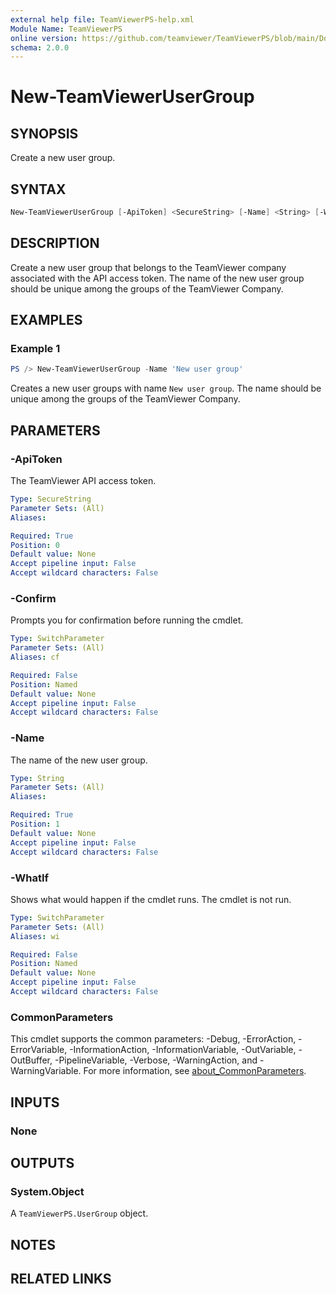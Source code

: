 ```yaml
---
external help file: TeamViewerPS-help.xml
Module Name: TeamViewerPS
online version: https://github.com/teamviewer/TeamViewerPS/blob/main/Docs/Help/New-TeamViewerUserGroup.md
schema: 2.0.0
---
```


# New-TeamViewerUserGroup

## SYNOPSIS

Create a new user group.

## SYNTAX

``` powershell
New-TeamViewerUserGroup [-ApiToken] <SecureString> [-Name] <String> [-WhatIf] [-Confirm] [<CommonParameters>]
```

## DESCRIPTION

Create a new user group that belongs to the TeamViewer company associated with the API access token.
The name of the new user group should be unique among the groups of the TeamViewer Company.

## EXAMPLES

### Example 1

```powershell
PS /> New-TeamViewerUserGroup -Name 'New user group'
```

Creates a new user groups with name `New user group`.
The name should be unique among the groups of the TeamViewer Company.

## PARAMETERS

### -ApiToken

The TeamViewer API access token.

```yaml
Type: SecureString
Parameter Sets: (All)
Aliases:

Required: True
Position: 0
Default value: None
Accept pipeline input: False
Accept wildcard characters: False
```

### -Confirm

Prompts you for confirmation before running the cmdlet.

```yaml
Type: SwitchParameter
Parameter Sets: (All)
Aliases: cf

Required: False
Position: Named
Default value: None
Accept pipeline input: False
Accept wildcard characters: False
```

### -Name

The name of the new user group.

```yaml
Type: String
Parameter Sets: (All)
Aliases:

Required: True
Position: 1
Default value: None
Accept pipeline input: False
Accept wildcard characters: False
```

### -WhatIf

Shows what would happen if the cmdlet runs.
The cmdlet is not run.

```yaml
Type: SwitchParameter
Parameter Sets: (All)
Aliases: wi

Required: False
Position: Named
Default value: None
Accept pipeline input: False
Accept wildcard characters: False
```

### CommonParameters

This cmdlet supports the common parameters: -Debug, -ErrorAction, -ErrorVariable, -InformationAction, -InformationVariable, -OutVariable, -OutBuffer, -PipelineVariable, -Verbose, -WarningAction, and -WarningVariable. For more information, see [about_CommonParameters](http://go.microsoft.com/fwlink/?LinkID=113216).

## INPUTS

### None

## OUTPUTS

### System.Object

A `TeamViewerPS.UserGroup` object.

## NOTES

## RELATED LINKS
